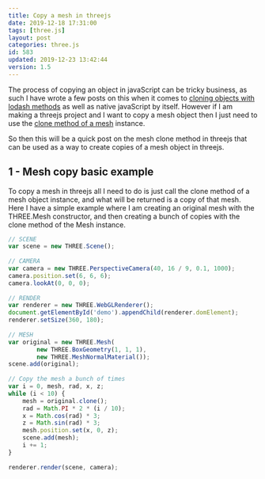 ```yaml
---
title: Copy a mesh in threejs
date: 2019-12-18 17:31:00
tags: [three.js]
layout: post
categories: three.js
id: 583
updated: 2019-12-23 13:42:44
version: 1.5
---
```


The process of copying an object in javaScript can be tricky business, as such I have wrote a few posts on this when it comes to [cloning objects with lodash methods](/2017/10/02/lodash_clone/) as well as native javaScript by itself. However if I am making a threejs project and I want to copy a mesh object then I just need to use the [clone method of a mesh](https://threejs.org/docs/#api/en/objects/Mesh.clone) instance.

So then this will be a quick post on the mesh clone method in threejs that can be used as a way to create copies of a mesh object in threejs.

<!-- more -->

## 1 - Mesh copy basic example

To copy a mesh in threejs all I need to do is just call the clone method of a mesh object instance, and what will be returned is a copy of that mesh. Here I have a simple example where I am creating an original mesh with the THREE.Mesh constructor, and then creating a bunch of copies with the clone method of the Mesh instance.

```js
// SCENE
var scene = new THREE.Scene();
 
// CAMERA
var camera = new THREE.PerspectiveCamera(40, 16 / 9, 0.1, 1000);
camera.position.set(6, 6, 6);
camera.lookAt(0, 0, 0);
 
// RENDER
var renderer = new THREE.WebGLRenderer();
document.getElementById('demo').appendChild(renderer.domElement);
renderer.setSize(360, 180);
 
// MESH
var original = new THREE.Mesh(
        new THREE.BoxGeometry(1, 1, 1),
        new THREE.MeshNormalMaterial());
scene.add(original);
 
// Copy the mesh a bunch of times
var i = 0, mesh, rad, x, z;
while (i < 10) {
    mesh = original.clone();
    rad = Math.PI * 2 * (i / 10);
    x = Math.cos(rad) * 3;
    z = Math.sin(rad) * 3;
    mesh.position.set(x, 0, z);
    scene.add(mesh);
    i += 1;
}
 
renderer.render(scene, camera);
```